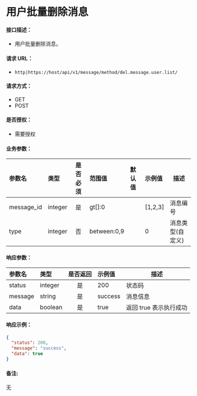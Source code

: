 # 用户批量删除消息

#### 接口描述：
- 用户批量删除消息。

#### 请求 URL：
- `http|https://host/api/v1/message/method/del.message.user.list/`

#### 请求方式：
- GET
- POST

#### 是否授权：
- 需要授权

#### 业务参数：
|参数名|类型|是否必须|范围值|默认值|示例值|描述|
|:----|:---|:---:|:-----|:-----|:-----|-----|
|message_id |integer |是 |gt[]:0 | |[1,2,3] |消息编号 |
|type |integer |否 |between:0,9 | |0 |消息类型(自定义) |

#### 响应参数：
|参数名|类型|是否返回|示例值|描述|
|:-----|:-----|:---:|:-----|-----|
|status |integer |是 |200 |状态码 |
|message |string |是 |success |消息信息 |
|data |boolean |是 |true |返回 true 表示执行成功 |

#### 响应示例：
```json
{
  "status": 200,
  "message": "success",
  "data": true
}
```

#### 备注:
无